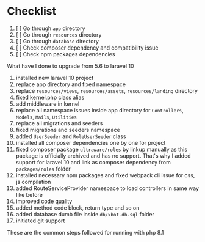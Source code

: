 # Checklist
1. [ ] Go through `app` directory
2. [ ] Go through `resources` directory
3. [ ] Go through `database` directory
4. [ ] Check composer dependency and compatibility issue
5. [ ] Check npm packages dependencies


What have I done to upgrade from 5.6 to laravel 10
1. installed new laravel 10 project
2. replace app directory and fixed namespace
3. replace `resources/views`, `resources/assets`, `resources/landing` directory
4. fixed kernel.php class alias
5. add middleware in kernel
6. replace all namespace issues inside app directory for `Controllers`, `Models`, `Mails`, `Utilities`
7. replace all migrations and seeders 
8. fixed migrations and seeders namespace
9. added `UserSeeder` and `RoleUserSeeder` class
10. installed all composer dependencies one by one for project
11. fixed composer package `ultraware/roles` by linkup manually as this package is officially archived and has no support. That's why I added support for laravel 10 and link as composer dependency from `packages/roles` folder
12. installed necessary npm packages and fixed webpack cli issue for css, js compilation
13. added RouteServiceProvider namespace to load controllers in same way like before
14. improved code quality
15. added method code block, return type and so on
16. added database dumb file inside `db/xbot-db.sql` folder
17. initiated git support

These are the common steps followed for running with php 8.1



